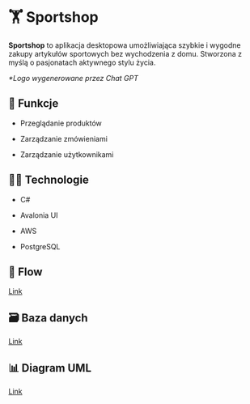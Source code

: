 # 🏋️ Sportshop

**Sportshop** to aplikacja desktopowa umożliwiająca szybkie i wygodne zakupy artykułów sportowych bez wychodzenia z domu. Stworzona z myślą o pasjonatach aktywnego stylu życia.

<em>\*Logo wygenerowane przez Chat GPT</em>

## 🚀 Funkcje

- Przeglądanie produktów

- Zarządzanie zmówieniami

- Zarządzanie użytkownikami

## 🧑‍💻 Technologie

- C#

- Avalonia UI

- AWS

- PostgreSQL

## 📖 Flow

[Link](https://lucid.app/lucidspark/9edb294a-635a-41d1-b574-a82a1559929c/edit?viewport_loc=333%2C-783%2C6018%2C3267%2C0_0&invitationId=inv_845b640b-abf9-4535-a644-f04a434ad9c9)

## 🗃️ Baza danych

[Link](https://dbdesigner.page.link/CkG3XqCDGpQrNk6y7)

## 📊 Diagram UML

[Link](https://viewer.diagrams.net/?tags=%7B%7D&lightbox=1&highlight=0000ff&edit=_blank&layers=1&nav=1&title=studia.drawio.svg&dark=auto#R%3Cmxfile%3E%3Cdiagram%20id%3D%22C5RBs43oDa-KdzZeNtuy%22%20name%3D%22Page-1%22%3E7Z1bc6O4EoB%2FTapmH5IyV9uPsZ1kspvb5DKz52kKGyXWBoMHcC7z64%2FEzYBaNo4BkRrt2TobZIyF%2BlOr1d2SDrTx4u3Mt5bzS89GzoHas98OtMmBqqqKOST%2FoSXvcYnW1wZxyZOP7bhMWRfc4d8oKewlpStso6BwY%2Bh5ToiXxcKZ57poFhbKLN%2F3Xou3PXpO8VeX1hNiCu5mlsOW%2FsB2OI9LB2p%2FXf4V4ad5%2BsvZGy%2Bs9ObkTYK5ZXuvuSLt5EAb%2B54Xxn8t3sbIoa2XtsuP8%2FcfzsWzefb3t%2BCX9TD65%2F7q%2B2H8sNNdvpK9go%2Fc8MOPvuybI3yzHF%2B82%2BdvD7ejw99X3w77ybu9WM4qabDkZcP3tAWRax9TQZCrqePNng%2B0kW0Fc0Sfq5AL8vkpJj%2BlTXrxVQKBQlpoNA8XTnKf761cO%2FpWdN8bDv%2Blfx8ZydX%2Fcp9M3vIX78lFxXZI2ivwVv4MbXh504hvRHYBoaT5zpC3QKH%2FTm54XYOjmEmL%2BcixQvxSpMxKYH3Kvps97sbDpNJqL%2BlZA92Mv5L0q8N%2BKor0GXH1k6%2Fl5brtSQOj9KTQ8p9QyDyJCNV6z922pDcEG6qcPjf9IWOg559H%2FogfmV7l2nBdFFG5A6GKojGI3iH%2FBc9QwKAavOKFY7nkavQ6xyG6W1oRAa9EuRVh3A2lF%2BSH6G0jI8mnplmShmLoSbPlKSKlceG8oHu0kuTyHOWaefdWNCv08%2BAZhbN50tW8VehgF40zrUwLHz03HHuO50df0Mj%2FTmkdRk%2B%2BZWO0%2Fsz1IhE8Eq2Qu308VI2o7YPQ955R6eZMpdAfou2NiQ6%2FsKbIufECHGLPpfrHC0Nvkbvh2MFP9IPQo%2FK1kqsZqQvyiwKndc8rpug6eXn6k1awjF%2F0Eb%2FReoyi7oD8kxdEe0X8EDIELOkXFm9PdLg8sl4D%2Fci3g5%2FYDULLpawBZG3hujJbRqmnGyxY%2FQGLVVpWO1RDhqlr30Z%2B0js3dc584yuQ4GD5zubYsS%2BsdwInKSMtPntOr0Zzz8e%2FyWOtVODkYz%2BVuGoW7rij30zk7qOA3HOTikspFV1ab4UbL6wg7Q0zz3GsZYCn2WssiKLF7iiBNLppZzVUFyy6YhRgMQE1pKVleVxMfetYdkt6iuU%2BkffOfk7rFQcH1QTgBH6trPEshwDgWiEaUWshYBitZUTZrgup7ss0VWo3KiWdlmiuFF4HPYYAugts2070MEIBdp%2FuKcqTQ2VdchF9caKtS26TBtIisym0QmuaKSqnpBP9%2BN5RMnyT6hujA2MSlfhEJRPN5Fs4wgsReF8RBbikg7E7Rz4OqwM5rIxjxkM1%2BprSVSnVBaGbDn1lG7%2BQP5%2Fityf%2F9s5QGCmyYPT%2BECD%2F3P5CH30cEeIT6fwVX0T3JI2dPIpUrfA04AfioqlfLil%2FtQQkaWZWbMA4W43JWJ0W8dNZ%2FGiRR7776ETW%2F5yQjFwAySJ6IyLWMTXrabuMybWyvt7KZT36cmc8Nb0ano0ZaEqf4fPG9%2BzVLJTDaSeG0%2BLwZhpGRWA2jKb7AcNaX3IU23EUyzrdpxnGVHYyTIcoqSO6oCP6Q71kclccVcymRhXVkEpiXyWhVuegK0rCBKRODdvxHM2ezx%2Bpxjh5w0EYfHE80nvyti212GijBMGr50NWL%2F3ygXYqDdS9tMvuUFW1UFPh104VO4E6XmI54oi1SgdFJ08WdctRovYgSoZNYaL02JkMmdVaC9oo7jSg%2FzkkH9u0gwbowXeK6gdWK7nWrDoGRaLk6gDaza1V6AWJS3gH1VVRnHplYfKHDVB2zc1Be9Ccgiu6G2CQ%2BJPlZwiXnwJFefhdLxrJpewiU0y87CCvNFd2V9YCSdklnyrihafupDiJeSmFl3yqtyi83t%2F977P%2B1e1YCX9%2B%2B2qad9%2FPTg6r68y7JKGESu5q%2BRT8cibr0j9Zhn3RHRCa8Eo3x05ujt3N1V5FqTc104DmGUn4jvbLL79WiMaJGQ8G%2FfA%2Ban4ZnxPk%2FtgdtnSE3TqxrcGpBg4TrHlGh4Wxj6wwzZIivfcuAu3LX1WGd8lKQ6wAmS7tssJag5SVCQ6WXoBSOF488gyJRrtomIP20IAdv6yL5eQtRGmq05a861xytXlQzrzmp1q7pOZxrrU%2BHKQFNN1aOeqpelqwzrmOrt7zVzfEmCANQB0GNWZvb3aDbs3fTppSRPp2mvqchfrKpm3V7G3yoCNjmPun8FijZx71emrx0Zx07rrS4zR2QtQeoUqezgSuTWx2AcM0lhPLZbvBKoLXfirVDKyPrjYYbnlQ03SydliL%2BvMT0pnmuHSZTr20sqRfXsFSlU5T2fKghuk0WTofAtY3lCPTW0amVmnVVGF9VcNLqPbkS6%2BIV4qKkNG6lJyuqx%2Fly9zyoKb5gnwe29Vevcv19Mqw5QxPozcsGp40TvxBw7NctivT21nVQVYrLylsyQQdFHVdf%2FhRE1Q96inFZ%2FX0drkedIDrghKlLbIR7Ro47DReZk8v4TU4UvvreUr%2FY7ANzdJjlWoadNfFquXfGRr9ErgNrFU1oXTL2H28LMBs%2FlrRVeNJLtGBdtxbvmWXh5Hb5liPiqhD6DBx8xxnmVPrJ5Td1DhXEAexHPbqnD7mkTpf0uLiV8qOb7zdPT5NC86zXOTs61PAl74sl8192kLp9gHp6yn5NwUacOrRRTiHyQfHgedQAW1on13kEHvVEkFAj0yiDceUjHz73hdbMvX43RcXC4ExBqZdmqjwtYs2Vxhc73TfajUflrYVlqo5ibNTbzfWNr7HDr0k2pPU%2FrbV2sdxgVLtj4C6C67npbWk4bDNNNDYdyl0BhPdZpVviSWwtdb0pqzi5GIzySWDY%2FMa88TlnvObP0bWR97UgLzcuxoJOySD6tpR3yiNekCM1jSPkrsKmw%2FopYG4xuwYdtYyub%2FeZ%2FeGQtqvBrZqQ9s5qL10FXOuSQ0ohKAPm2rQPmstx9oyWpFKON3UsuV9D%2FZLtwZiUp86A7v6grDMtVDgw1AZOJQBAIdSnmDVBweUw0v15reV5YY4TDIiUvNaBh8%2FCkvWC%2FdJ8AbhaCxjJv0xho0bH6eJbba3ilJjJButslFVcTTHBpR%2FTNmI93QhDb4KcvseJAUSk3Yx6bP5C%2B1iMmRVSDzXkbZH67ZHtqFOZ4yPIU%2BJSOOj5g1OepVh6YrxMVS5xke0z8l5pYVkko%2BG%2BBBugAzZrS0ST2C0B5OEQyAcws2OAas8YpdHojyk4SHQ6ZFl0IozPAY85VF1oaRUHZVgyfrh57E70kxdBo0JCmY%2BXsaLriQhwggRbnkMoLC9dIt1gQ3hhseQjbXE%2Fg5peHTA49EBy2PIi7dIy6PeScvnC7coPV68RZoe3UBEuOmh9HgeU2l7iIZDuO0xYLe1iJ0e1CMmDQ%2BBHg8NON0AZCNVMPWzwdv9grJx%2F75E6906oyupPPYhJuuJn8n4YF2m8cxFag%2FR05bK6qO5aYvS43lML9gtgaXu2IeXrCN%2BJuXBc5rusumnBKQpQDowb%2BH5TKX90Q1EhM9eFIV1nUbny3bx2EYl281uY6K%2FqQIt2Fyivw4k%2BtNNe6Xl9kHLrboPIP1UKy0jVdheBe3CX8tJnu5ieH1x2ptO%2Fnsf3j5cPQVf%2F5mB25VSvSszZOrcWKwWZ3OrxzMYPDCkPS%2BaDchaa5cNrpNZWvPi8YAstXbxYD1F0pbvECDZbFwYIRrrDohPP5WWaFuWqKYXLVFFBXyIJgRFHVSApihvVJGmaI3qIut6e5miMBhNaQve%2BXM3q6mDZxIPoXjogLnRLh680KVcJCaaDcDlBbPRmKHBy6aT6TCi2RhWHVYaO4BSrlD%2FBJgo6bjRBiegWcoLbE%2FojlzpblBSf7QORmXDozE%2FB3%2BdR5TLH8ORXkg%2BWuajD3g52uWDN29Zn5QJht8kGQ1PaKFVHu2aHuyYwlMT0gPWlAesHIutHFdpLhjLc5xLF0edDvPqO2F2JRir8ywNuShMMBrCY7E6z8iQa8K6QYjwcKzO849KH5hoNsRHYrOwX%2F4ALHe12JhUybZHU7sja5CpDtvq5YPD6pvGQQ6gDp7CgIjYGjiAYZ2m8YkOYCg0MLkj18a9TDzkbyqh4v%2FzN4svicIhKsO3aPYxv1mrb2DfQoU3nhPRyapnnNHjbo8nl%2BdXu0IotMbjh7v768uT2%2BqVLqlcsScGZCND9ZwSozijNgDlPYQm1OVDe%2BqL%2F%2F3ZursQuJLqW6pvccrw%2FOrnze312e3J3d2nUuKT66uTP0aBmyIVOOgRZRNFvyJnifwuLvpSS2cZw9MXzWhq9gI2IDv5zw0KZD4cvR4bg5JhhzIjG%2FGsfqhSEREgRqlCs9s69v0AXwA6KJNq0ISMLwGcBvOXdCnWxlD17R%2F44QgQmuYStdk41XeMXj%2BHTobW4YI6uZZ1uHD7sbOSaFUdbUSpiT%2FWizImK6NRIgOK5PQBLFJ%2Ffv1UsLZOZDi7OMRERf4mmnSxJHJyw%2FQA0BePPFAq372wqSUYDHHSnPZlg8GUk2t3tCK9yh07ePYsCRFISFVN0hwhwAGZVjCfepZvyzGmzTHGLI4xignY%2B2CKkdEYG6zFL0eZxnVILTZ%2BU4FhuMrsypl4lLkjIrteSTpE0gGMMO3SAWQNxHSM52j27Ek8hOIBpBy1jAe7tCrGI3Ih3aIFEcSXALl2mgcfm66SGXHMQKlILUPDepViaGgGimSmi8xorCutZWZYT1o6AsmJTpsTnexsik1bEkOT4Fq2JIbZkP609pWI%2Bvn8aSrPn3a3mi6whEMkHMJdaSq7vCKZ6FjuDDkSDoFwQCsr2oWD9bNSq6OzuxJrpUH6UDF0dpjWQIdkg4segX2dCWQ%2FsGt7r1l7VjXllFxPylLC4L60n8X3ic07decTJ0p%2BbIAaFdrKOvN31w8Nb2Of2cqnbx9Z%2F5Fq9qb%2FIbn9wr7E1LGBMYhIc9u2wO6EhI94C4ZTuQuDMEAgH3a7gEA7XJcgcHAk3BiCH0lNlQ8RsCCydNBa5PeUiMmhwmChsVhoAAKONUXOjRfgeIXvxI%2FvLaGxTfpFvLE7Rz4OmxQ75JuGxN5Ulo3G2%2FXrFtnYJyPFvZfFyqV1L1A%2FDIQPILwzi9akRFl7khKBlCiK8GGEtzfHGhMZFO0CKVrFkac5Ulh3QZb2K%2Be4XZvjqsCG6PAkt7E8cY23OmNFJiyu3PqnToWi1ZKi1ao%2B0XkGylIewyIeD%2BHzW%2B6mYcj3Pf8SBYH1JDWISESqzoWbQ0S6QPZ2gewudjDVqk0fCHfPuGu3MKO9t4JnqRRaVgriZ7TAxvjUc%2F6diNK2QlRARI4cYiARPpnV4fCK9KJ2DBRoxVG7oGxYjCa9Hl3zeuhQSi%2FEi6Y3BgzP6xHtLZXfiyIx76RO2QcZ%2FRM6PnjJH9QvFuRi%2BpIPEXwI93xwz67GwbG9SDcGm3qegyxX4tEyHsK9Htxzewq5QTIxSBAfld0jdQDydWT17vtv1wvjHP17%2FfXnHP894B5Ei4PI7AguPMums95MjUhGNjHCiL4yNrutPGuVEXb6mzJClYZERDwiRotmKogI7%2BDAYO69XnmxKimEYSQnIjgZCDdXofFGRmF2isJ8YBbbE5yJavCGELmLRifsUFUR7ecATx6JCclvpIELiR4SGYHI6MLHEl5OUGEbDUlMZ4gxhXtDeMkAcqOvDuAxFB2%2BM9jwHY3z3qEwi%2BJNSKuf%2Bt7ieIklLAJh0apmLDc242UHn%2FxuPDLau1u09yOTXZUz2YWjvf2hcWRUYyaDq3ZoeN74ZXwidhLPS8%2FHliG9fbnh99xORHzB6vFslAA5aBYiO6UjXdHNO01dctIoJ21GfsHq8Y66%2FbWy3BCH7zEdtLkkGa2S0WbQF6weL6lIxnw7QIf4kC8vo0iulekIIcIDvukRdzLi21VEhAd8FV7iiIz4domTNgO%2BMCdQ5K8EwR8e8G1gDttivBeWOj%2BaJ3eaFa0UWg32wnjwI3dyr1nheLQZ2IXxgOMw6aJMmTHSAUjajOXCkMCHe8lgXfdYaTCwSy59j55sn312Rt5rHofftJP%2FAw%3D%3D%3C%2Fdiagram%3E%3C%2Fmxfile%3E)
